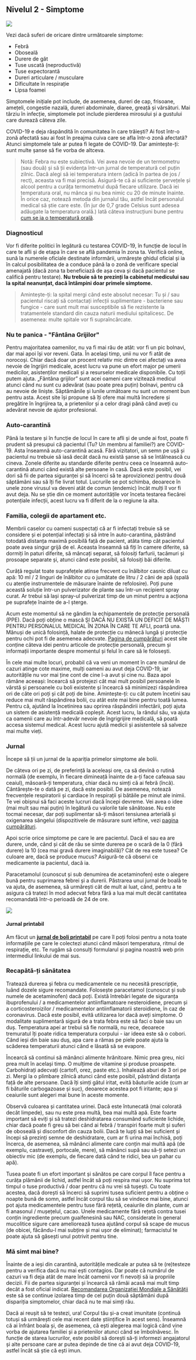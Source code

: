 ## Nivelul 2 - Simptome

![](/images/sneezing-emoji.png)

Vezi dacă suferi de oricare dintre următoarele simptome:

* Febră
* Oboseală
* Durere de gât
* Tuse uscată (neproductivă)
* Tuse expectorantă
* Dureri articulare / musculare
* Dificultate în respirație
* Lipsa foamei

Simptomele inițiale pot include, de asemenea, dureri de cap, frisoane, amețeli, congestie nazală, dureri abdominale, diaree, greață și vărsături. Mai târziu în infecție, simptomele pot include pierderea mirosului și a gustului care durează câteva zile.

COVID-19 e deja răspândită în comunitatea în care trăiești? Ai fost într-o zonă afectată sau ai fost în preajma cuiva care se afla într-o zonă afectată? Atunci simptomele tale ar putea fi legate de COVID-19. Dar amintește-ți: sunt multe șanse să fie vorba de altceva.

> Notă: Febra nu este subiectivă. Vei avea nevoie de un termometru (sau două) și să ții evidența într-un jurnal de temperatură cel puțin zilnic. Dacă alegi să iei temperatura intern (adică în partea de jos / rect), aceasta va fi mai precisă. Asigură-te că ai suficiente șervețele și alcool pentru a curăța termometrul după fiecare utilizare. Dacă iei temperatura oral, nu mânca și nu bea nimic cu 20 de minute înainte. În orice caz, notează metoda din jurnalul tău, astfel încât personalul medical să știe care este. (În jur de 0,7 grade Celsius sunt adesea adăugate la temperatura orală.) Iată câteva instrucțiuni bune pentru [cum se ia o temperatură orală](https://www.drugs.com/cg/how-to-take-an-oral-temperature.html).

### Diagnosticul

Vor fi diferite politici în legătură cu testarea COVID-19, în funcție de locul în care te afli și de etapa în care se află pandemia în zona ta. Verifică online, sună la numerele oficiale destinate informării, urmărește ghidul oficial și ia în calcul posibilitatea de a conduce până la o zonă de verificare special amenajată (dacă zona ta beneficiază de așa ceva și dacă pacientul se califică pentru testare). **Nu trebuie să te prezinți la cabinetul medicului sau la spital neanunțat, dacă întâmpini doar primele simptome.**

> Amintește-ți: la spital mergi când este absolut necesar: Tu și / sau pacientul riscați să contactați infecții suplimentare - bacteriene sau fungice - care sunt mult mai susceptibile să fie rezistente la tratamentele standard din cauza naturii mediului spitalicesc. De asemenea: multe spitale vor fi supraîncărcate.

### Nu te panica - "Fântâna Grijilor"

Pentru majoritatea oamenilor, nu va fi mai rău de atât: vor fi un pic bolnavi, dar mai apoi își vor reveni. Gata. În același timp, unii nu vor fi atât de norocoși. Chiar dacă doar un procent relativ mic dintre cei afectați va avea nevoie de îngrijiri medicale, acest lucru va pune un efort major pe umerii medicilor, asistenților medicali și a resurselor medicale disponibile. Cu toții putem ajuta. „Fântâna grijilor” sunt acei oameni care vizitează medicul atunci când nu sunt cu adevărat (sau poate prea puțin) bolnavi, pentru că au nevoie de liniște. Săptămânile și lunile următoare nu sunt un moment bun pentru asta. Acest site își propune să îți ofere mai multă încredere și pregătire în îngrijirea ta, a prietenilor și a celor dragi până când aveți cu adevărat nevoie de ajutor profesional.

### Auto-carantină

Până la testare și în funcție de locul în care te afli și de unde ai fost, poate fi prudent să presupui că pacientul (Tu? Un membru al familiei?) are COVID-19. Asta înseamnă auto-carantină acasă. Fără vizitatori, un semn pe ușă și pacientul nu trebuie să iasă decât dacă nu există șanse să se întâlnească cu cineva. Zonele diferite au standarde diferite pentru ceea ce înseamnă auto-carantină atunci când există alte persoane în casă. Dacă este posibil, vei dori să fii de partea siguranței și să încerci să te aprovizionezi pentru două săptămâni sau să îți fie livrat totul. Lucrurile se pot schimba, deoarece în unele zone virusul va deveni atât de comun (endemic) încât mulți îl vor fi avut deja. Nu se știe din ce moment autoritățile vor înceta testarea fiecărei potențiale infecții,  acest lucru va fi diferit de la o regiune la alta.

### Familia, colegii de apartament etc.

Membrii caselor cu oameni suspectați că ar fi infectați trebuie să se considere și ei potențial infectați și să intre în auto-carantina, păstrând totodată distanța maximă posibilă față de pacient, atâta timp cât pacientul poate avea singur grijă de el. Aceasta înseamnă să fiți în camere diferite, să dormiți în paturi diferite, să mâncați separat, să folosiți farfurii, tacâmuri și prosoape separate și, atunci când este posibil, să folosiți băi diferite.

Curăță regulat toate suprafețele atinse frecvent cu înălbitor casnic diluat cu apă: 10 ml / 2 linguri de înălbitor cu o jumătate de litru / 2 căni de apă (spală cu atenție instrumentele de măsurare înainte de refolosire). Poți pune această soluție într-un pulverizator de plante sau într-un recipient spray curat. Ar trebui să lași spray-ul pulverizat timp de un minut pentru a acționa pe suprafețe înainte de a-l șterge.

Acum este momentul să ne gândim la echipamentele de protecție personală (PPE). Dacă poți obține o mască ȘI DACĂ NU EXISTĂ UN DEFICIT DE MĂȘTI PENTRU PERSONALUL MEDICAL ÎN ZONA ÎN CARE TE AFLI, poartă una. Mănuși de unică folosință, halate de protecție cu mânecă lungă și protecție pentru ochi pot fi de asemenea adecvate. [Pagina de cumpărături](/shopping) acest site conține câteva idei pentru articole de protecție personală, precum și informații importante despre momentul și felul în care să le folosești.

În cele mai multe locuri, probabil că va veni un moment în care numărul de cazuri atinge cote maxime, mulți oameni au avut deja COVID-19, iar autoritățile nu vor mai ține cont de cine l-a avut și cine nu. Baza apoi rămâne aceeași: încearcă să protejezi cât mai mult posibil persoanele în vârstă și persoanele cu boli existente și încearcă să minimizezi răspândirea ori de câte ori poți și cât poți de bine. Amintește-ți: cu cât putem încetini sau reduce mai mult răspândirea bolii, cu atât este mai bine pentru toată lumea. Pentru că, ajutând la încetinirea sau oprirea răspândirii infectării, poți ajuta un sistem de asistență medicală copleșit. Acest lucru, la rândul său, va ajuta ca oamenii care au într-adevăr nevoie de îngrigrijire medicală, să poată accesa sistemul medical. Acest lucru ajută medicii și asistentele să salveze mai multe vieți.

### Jurnal

Începe să ții un jurnal de la apariția primelor simptome ale bolii. 

De câteva ori pe zi, de preferință la aceleași ore, ca să devină o rutină normală (de exemplu, în fiecare dimineață înainte de a-ți face cafeaua sau ceaiul), măsoară-ți temperatura, chiar dacă nu simți că ai febră (încă). Cântărește-te o dată pe zi, dacă este posibil. De asemenea, notează frecvențele respiratorii și cardiace în respirații și bătăile pe minut ale inimii. Te vei obișnui să faci aceste lucruri dacă începi devreme. Vei avea o idee (mai mult sau mai puțin) în legătură cu valorile tale sănătoase. Nu este tocmai necesar, dar poți suplimentar să-ți măsori tensiunea arterială și oxigenarea sângelui (dispozitivele de măsurare sunt ieftine, vezi [pagina cumpărături](/shopping).

Apoi scrie orice simptome pe care le are pacientul. Dacă el sau ea are durere, unde, când și cât de rău se simte durerea pe o scară de la 0 (fără durere) la 10 (cea mai gravă durere imaginabilă)? Cât de rea este tusea? Ce culoare are, dacă se produce mucus? Asigură-te că observi ce medicamente ia pacientul, dacă ia.

Paracetamolul (cunoscut și sub denumirea de acetaminofen) este o alegere bună pentru suprimarea febrei și a durerii. Păstrarea unui jurnal de boală te va ajuta, de asemenea, să urmărești cât de mult ai luat, când, pentru a te asigura că tratezi în mod adecvat febra fără a lua mai mult decât cantitatea recomandată într-o perioadă de 24 de ore.

[![](/images/diary-small-slanted.png)](/diary)

#### Jurnal printabil

Am făcut un **[jurnal de boli printabil](/diary)** pe care îl poți folosi pentru a nota toate informațiile pe care le colectezi atunci când măsori temperatura, ritmul de respirație, etc. Te rugăm să consulți formularul și pagina noastră web prin intermediul linkului de mai sus.

### Recapătă-ți sănătatea

Tratează durerea și febra cu medicamentele ce nu necesită prescripție, luând dozele sigure recomandate. Folosește paracetamol (cunoscut și sub numele de acetaminofen) dacă poți. Există întrebări legate de siguranța ibuprofenului / a medicamentelor antiinflamatoare nesteroidiene, precum și a corticosteroizilor / medicamentelor antiinflamatorii steroidiene, în caz de coronavirus. Dacă este posibil, evită utilizarea lor dacă aveți simptome. O modalitate suplimentară sigură de a trata febra este să faci o baie sau un duș. Temperatura apei ar trebui să fie normală, nu rece, deoarece tremuratul îți poate ridica temperatura corpului - iar ideea este să o cobori. Când ieși din baie sau duș, apa care a rămas pe piele poate ajuta la scăderea temperaturii atunci când e lăsată să se evapore.

Încearcă să continui să mânânci alimente hrănitoare. Nimic prea greu, nici prea mult în același timp. O mulțime de vitamine și produse proaspete. Carbohidrați adecvați (cartofi, orez, paste etc.). Inhalează aburi de 3 ori pe zi. Mergi la o plimbare zilnică atunci când este posibil, păstrând distanța față de alte persoane. Dacă îți simți gâtul iritat, evită băuturile acide (cum ar fi băturile carbogazoase și suc), deoarece acestea pot fi iritante; apa și ceaiurile sunt alegeri mai bune în aceste momente.

Observă culoarea și cantitatea urinei. Dacă este întunecată (mai colorată decât limpede), sau nu este prea multă, bea mai multă apă. Este foarte important să eviți și să tratezi deshidratarea consumând suficiente lichide, chiar dacă poate fi greu să bei când ai febră / transpiri foarte mult și suferi de oboseală și disconfort din cauza bolii. Dacă te lupți să bei suficient și începi să prezinți semne de deshidratare, cum ar fi urina mai închisă, poți încerca, de asemenea, să mănânci alimente care conțin mai multă apă (de exemplu, castraveți, portocale, mere), să mănânci supă sau să-ți setezi un obiectiv mic (de exemplu, de fiecare dată când te ridici, bea un pahar cu apă).

Tusea poate fi un efort important și sănătos pe care corpul îl face pentru a curăța plămânii de lichid, astfel încât să poți respira mai ușor. Nu suprima tot timpul o tuse productivă / doar pentru că nu vrei să tușești. Cu toate acestea, dacă dorești să încerci să suprimi tusea suficient pentru a obține o noapte bună de somn, astfel încât corpul tău să se vindece mai bine, atunci pot ajuta medicamentele pentru tuse fără rețetă, ceaiurile din plante, cum ar fi anasonul / mușețelul, cacao. Unele medicamente fără rețetă contra tusei conțin ingrediente precum guaifenesină sau NAC, considerate în general mucolitice sigure care ameliorează tusea ajutând corpul să scape de mucus (de obicei, făcându-l mai subțire și mai ușor de eliminat); farmacistul te poate ajuta să găsești unul potrivit pentru tine.

### Mă simt mai bine?

Înainte de a ieși din carantină, autoritățile medicale ar putea să te (re)testeze pentru a verifica dacă nu mai ești contagios. Dar poate că numărul de cazuri va fi deja atât de mare încât oamenii vor fi nevoiți să ia propriile decizii. Fii de partea siguranței și încearcă să rămâi acasă mai mult timp decât a fost oficial indicat. [Recomandarea Organizației Mondiale a Sănătății](https://www.who.int/dg/speeches/detail/who-director-general-s-opening-remarks-at-the-media-briefing-on-covid-19---16-mars-2020) este să se continue izolarea timp de cel puțin două săptămâni după dispariția simptomelor, chiar dacă nu te mai simți rău.

Dacă ai reușit să te testezi, ura! Corpul tău și-a creat imunitate (continuă totuși să urmărești cele mai recent date științifice în acest sens). Înseamnă că ai înfrânt boala și, de asemenea, că ești alegerea mai logică când vine vorba de ajutarea familiei și a prietenilor atunci când se îmbolnăvesc. În funcție de starea lucrurilor, este posibil să dorești să-ți informezi angajatorul și alte persoane care ar putea depinde de tine că ai avut deja COVID-19, astfel încât să știe că ești imun.
